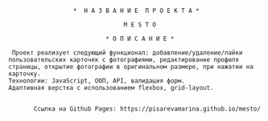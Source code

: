                       *  Н А З В А Н И Е  П Р О Е К Т А *
                                 
                                    M E S T O

                               * О П И С А Н И Е *

     Проект реализует следующий функционал: добавление/удаление/лайки пользовательских карточек с фотографиями, редактирование профиля страницы, открытие фотографии в оригинальном размере, при нажатии на карточку. 
    Технологии: JavaScript, ООП, API, валидация форм.
    Адаптивная верстка с использованием flexbox, grid-layout.
    

           Ссылка на Github Pages: https://pisarevamarina.github.io/mesto/
                            

